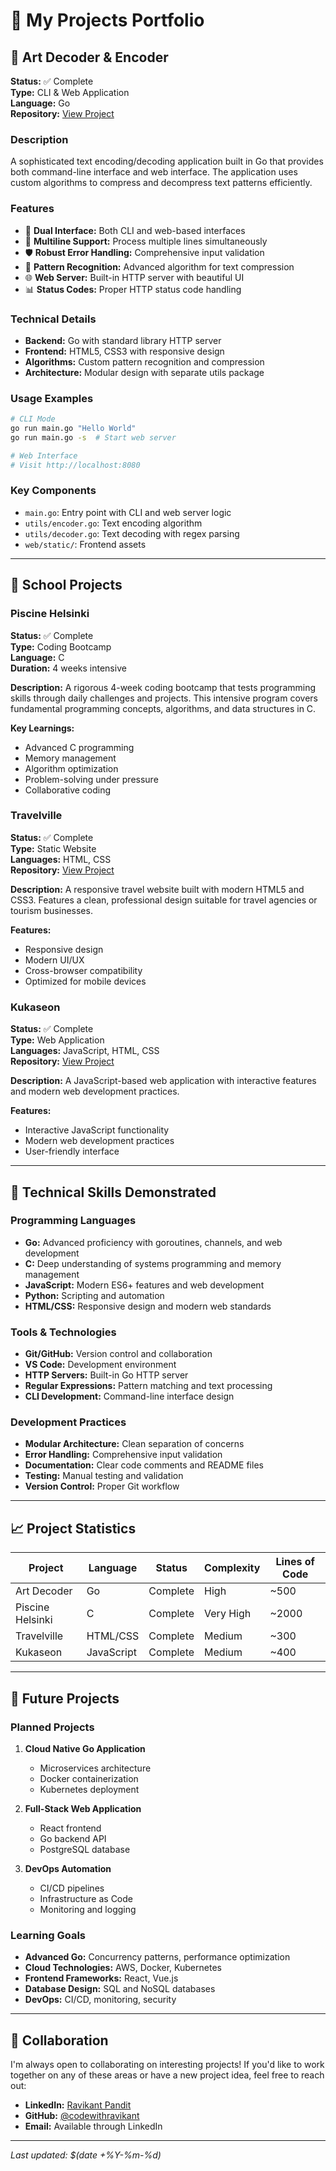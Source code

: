 # 🚀 My Projects Portfolio

## 🎨 Art Decoder & Encoder

**Status:** ✅ Complete  
**Type:** CLI & Web Application  
**Language:** Go  
**Repository:** [View Project](https://github.com/codewithravikant/art-decoder)

### Description
A sophisticated text encoding/decoding application built in Go that provides both command-line interface and web interface. The application uses custom algorithms to compress and decompress text patterns efficiently.

### Features
- 🔧 **Dual Interface:** Both CLI and web-based interfaces
- 📝 **Multiline Support:** Process multiple lines simultaneously
- 🛡️ **Robust Error Handling:** Comprehensive input validation
- 🎯 **Pattern Recognition:** Advanced algorithm for text compression
- 🌐 **Web Server:** Built-in HTTP server with beautiful UI
- 📊 **Status Codes:** Proper HTTP status code handling

### Technical Details
- **Backend:** Go with standard library HTTP server
- **Frontend:** HTML5, CSS3 with responsive design
- **Algorithms:** Custom pattern recognition and compression
- **Architecture:** Modular design with separate utils package

### Usage Examples
```bash
# CLI Mode
go run main.go "Hello World"
go run main.go -s  # Start web server

# Web Interface
# Visit http://localhost:8080
```

### Key Components
- `main.go`: Entry point with CLI and web server logic
- `utils/encoder.go`: Text encoding algorithm
- `utils/decoder.go`: Text decoding with regex parsing
- `web/static/`: Frontend assets

---

## 🏫 School Projects

### Piscine Helsinki
**Status:** ✅ Complete  
**Type:** Coding Bootcamp  
**Language:** C  
**Duration:** 4 weeks intensive

**Description:** A rigorous 4-week coding bootcamp that tests programming skills through daily challenges and projects. This intensive program covers fundamental programming concepts, algorithms, and data structures in C.

**Key Learnings:**
- Advanced C programming
- Memory management
- Algorithm optimization
- Problem-solving under pressure
- Collaborative coding

### Travelville
**Status:** ✅ Complete  
**Type:** Static Website  
**Languages:** HTML, CSS  
**Repository:** [View Project](https://github.com/codewithravikant/Travelville)

**Description:** A responsive travel website built with modern HTML5 and CSS3. Features a clean, professional design suitable for travel agencies or tourism businesses.

**Features:**
- Responsive design
- Modern UI/UX
- Cross-browser compatibility
- Optimized for mobile devices

### Kukaseon
**Status:** ✅ Complete  
**Type:** Web Application  
**Languages:** JavaScript, HTML, CSS  
**Repository:** [View Project](https://github.com/codewithravikant/kukaseon)

**Description:** A JavaScript-based web application with interactive features and modern web development practices.

**Features:**
- Interactive JavaScript functionality
- Modern web development practices
- User-friendly interface

---

## 🔧 Technical Skills Demonstrated

### Programming Languages
- **Go:** Advanced proficiency with goroutines, channels, and web development
- **C:** Deep understanding of systems programming and memory management
- **JavaScript:** Modern ES6+ features and web development
- **Python:** Scripting and automation
- **HTML/CSS:** Responsive design and modern web standards

### Tools & Technologies
- **Git/GitHub:** Version control and collaboration
- **VS Code:** Development environment
- **HTTP Servers:** Built-in Go HTTP server
- **Regular Expressions:** Pattern matching and text processing
- **CLI Development:** Command-line interface design

### Development Practices
- **Modular Architecture:** Clean separation of concerns
- **Error Handling:** Comprehensive input validation
- **Documentation:** Clear code comments and README files
- **Testing:** Manual testing and validation
- **Version Control:** Proper Git workflow

---

## 📈 Project Statistics

| Project | Language | Status | Complexity | Lines of Code |
|---------|----------|--------|------------|---------------|
| Art Decoder | Go | Complete | High | ~500 |
| Piscine Helsinki | C | Complete | Very High | ~2000 |
| Travelville | HTML/CSS | Complete | Medium | ~300 |
| Kukaseon | JavaScript | Complete | Medium | ~400 |

---

## 🎯 Future Projects

### Planned Projects
1. **Cloud Native Go Application**
   - Microservices architecture
   - Docker containerization
   - Kubernetes deployment

2. **Full-Stack Web Application**
   - React frontend
   - Go backend API
   - PostgreSQL database

3. **DevOps Automation**
   - CI/CD pipelines
   - Infrastructure as Code
   - Monitoring and logging

### Learning Goals
- **Advanced Go:** Concurrency patterns, performance optimization
- **Cloud Technologies:** AWS, Docker, Kubernetes
- **Frontend Frameworks:** React, Vue.js
- **Database Design:** SQL and NoSQL databases
- **DevOps:** CI/CD, monitoring, security

---

## 🤝 Collaboration

I'm always open to collaborating on interesting projects! If you'd like to work together on any of these areas or have a new project idea, feel free to reach out:

- **LinkedIn:** [Ravikant Pandit](https://www.linkedin.com/in/ravikant-pandit-a8621b58/)
- **GitHub:** [@codewithravikant](https://github.com/codewithravikant)
- **Email:** Available through LinkedIn

---

*Last updated: $(date +%Y-%m-%d)*
